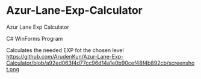 # Azur-Lane-Exp-Calculator
Azur Lane Exp Calculator

C# WinForms Program

Calculates the needed EXP fot the chosen level
https://github.com/ArudenKun/Azur-Lane-Exp-Calculator/blob/a92ed063f4d77cc96d14a1e0b90cef48f4b892cb/screenshot.png

